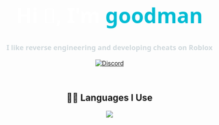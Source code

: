 <h1 align="center" style="color:#fff;font-family:Segoe UI,Roboto,sans-serif;font-size:3rem;">
  Hi 👋, I'm <span style="color:#00bcd4;">goodman</span>
</h1>

<h3 align="center" style="color:#cfd8dc;font-family:Segoe UI,Roboto,sans-serif;">
  I like reverse engineering and developing cheats on Roblox
</h3>

<p align="center">
  <a href="https://discord.com/users/1276198495425925130" target="_blank">
    <img src="https://img.shields.io/badge/Discord-7289DA?style=for-the-badge&logo=discord&logoColor=white" alt="Discord" />
  </a>
</p>

<br>

<h2 align="center">👨‍💻 Languages I Use</h2>
<p align="center">
  <a href="https://skillicons.dev">
    <img src="https://skillicons.dev/icons?i=python,lua,cpp,cs" />
  </a>
</p>
<br>
